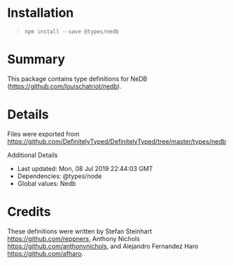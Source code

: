 # Installation
> `npm install --save @types/nedb`

# Summary
This package contains type definitions for NeDB (https://github.com/louischatriot/nedb).

# Details
Files were exported from https://github.com/DefinitelyTyped/DefinitelyTyped/tree/master/types/nedb

Additional Details
 * Last updated: Mon, 08 Jul 2019 22:44:03 GMT
 * Dependencies: @types/node
 * Global values: Nedb

# Credits
These definitions were written by Stefan Steinhart <https://github.com/reppners>, Anthony Nichols <https://github.com/anthonynichols>, and Alejandro Fernandez Haro <https://github.com/afharo>.
